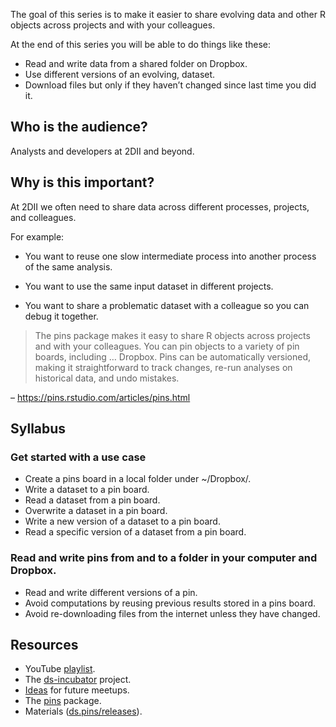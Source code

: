 
The goal of this series is to make it easier to share evolving data and
other R objects across projects and with your colleagues.

At the end of this series you will be able to do things like these:

-   Read and write data from a shared folder on Dropbox.
-   Use different versions of an evolving, dataset.
-   Download files but only if they haven’t changed since last time you
    did it.

## Who is the audience?

Analysts and developers at 2DII and beyond.

## Why is this important?

At 2DII we often need to share data across different processes,
projects, and colleagues.

For example:

-   You want to reuse one slow intermediate process into another process
    of the same analysis.

-   You want to use the same input dataset in different projects.

-   You want to share a problematic dataset with a colleague so you can
    debug it together.

> The pins package makes it easy to share R objects across projects and
> with your colleagues. You can pin objects to a variety of pin boards,
> including … Dropbox. Pins can be automatically versioned, making it
> straightforward to track changes, re-run analyses on historical data,
> and undo mistakes.

– <https://pins.rstudio.com/articles/pins.html>

## Syllabus

### Get started with a use case

-   Create a pins board in a local folder under \~/Dropbox/.
-   Write a dataset to a pin board.
-   Read a dataset from a pin board.
-   Overwrite a dataset in a pin board.
-   Write a new version of a dataset to a pin board.
-   Read a specific version of a dataset from a pin board.

### Read and write pins from and to a folder in your computer and Dropbox.

-   Read and write different versions of a pin.
-   Avoid computations by reusing previous results stored in a pins
    board.
-   Avoid re-downloading files from the internet unless they have
    changed.

## Resources

-   YouTube [playlist](https://bit.ly/ds-incubator-videos).
-   The
    [ds-incubator](https://github.com/2DegreesInvesting/ds-incubator#ds-incubator)
    project.
-   [Ideas](https://bit.ly/dsi-ideas) for future meetups.
-   The [pins](https://pins.rstudio.com/) package.
-   Materials
    ([ds.pins/releases](https://github.com/2DegreesInvesting/ds.pins/releases)).
